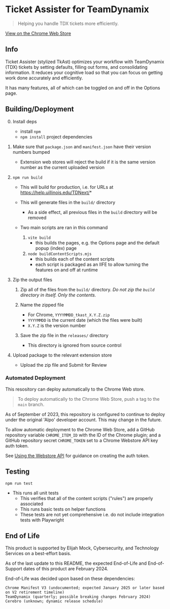 # Ticket Assister for TeamDynamix

> Helping you handle TDX tickets more efficiently.

[View on the Chrome Web Store](https://chrome.google.com/webstore/detail/ticket-assister-for-teamd/eaiopmfjdmdalcdlmabkekblibicpeih)

## Info

Ticket Assister (stylized TkAst) optimizes your workflow with TeamDynamix (TDX) tickets by setting defaults, filling out forms, and consolidating information.
It reduces your cognitive load so that you can focus on getting work done accurately and efficiently.

It has many features, all of which can be toggled on and off in the Options page.

## Building/Deployment

0. Install deps

    - install `npm`
    - `npm install` project dependencies

1. Make sure that `package.json` and `manifest.json` have their version numbers bumped

    - Extension web stores will reject the build if it is the same version number as the current uploaded version

2. `npm run build`

    - This will build for production, i.e. for URLs at https://help.uillinois.edu/TDNext/*

    - This will generate files in the `build/` directory
        - As a side effect, all previous files in the `build` directory will be removed
    
    - Two main scripts are ran in this command
        1. `vite build`
            - this builds the pages, e.g. the Options page and the default popup (index) page
        2. `node buildContentScripts.mjs`
            - this builds each of the content scripts
            - each script is packaged as an IIFE to allow turning the features on and off at runtime

3. Zip the output files

    1. Zip all of the files from the `build/` directory.
    *Do not zip the `build` directory in itself. Only the contents.*

    2. Name the zipped file
    
        - For Chrome, `YYYYMMDD_tkast_X.Y.Z.zip`
        - `YYYYMMDD` is the current date (which the files were built)
        - `X.Y.Z` is the version number

    3. Save the zip file in the `releases/` directory

        - This directory is ignored from source control

4. Upload package to the relevant extension store

    - Upload the zip file and Submit for Review

### Automated Deployment

This resository can deploy automatically to the Chrome Web store. 

> To deploy automatically to the Chrome Web Store, push a tag to the `main` branch.

As of September of 2023, this repository is configured to continue to deploy under the original 'Alpo' developer account. This may change in the future.

To allow automatic deployment to the Chrome Web Store, add a GitHub repository variable `CHROME_ITEM_ID` with the ID of the Chrome plugin; 
and a GitHub repository secret `CHROME_TOKEN` set to a Chrome Webstore API key auth token.

See [Using the Webstore API](https://developer.chrome.com/docs/webstore/using_webstore_api/) for guidance on creating the auth token.

## Testing

`npm run test`

- This runs all unit tests
    - This verifies that all of the content scripts ("rules") are properly associated
    - This runs basic tests on helper functions
    - These tests are not yet comprehensive i.e. do not include integration tests with Playwright

## End of Life

This product is supported by Elijah Mock, Cybersecurity, and Technology Services on a best-effort basis.

As of the last update to this README, the expected End-of-Life and End-of-Support dates of this product are February 2024.

End-of-Life was decided upon based on these dependencies:

    Chrome Manifest V3 (undocumented; expected January 2025 or later based on V2 retirement timeline)
    TeamDynamix (quarterly; possible breaking changes February 2024)
    Cerebro (unknown; dynamic release schedule)
